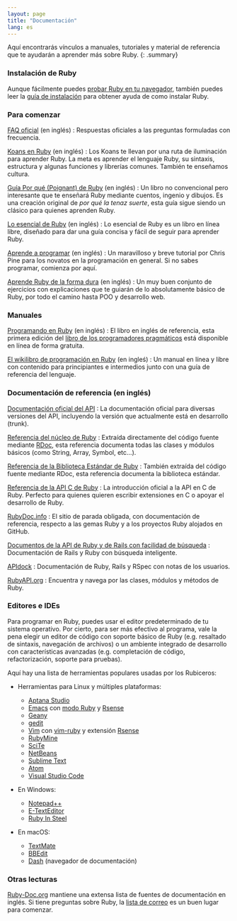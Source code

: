 ```yaml
---
layout: page
title: "Documentación"
lang: es
---
```


Aquí encontrarás vínculos a manuales, tutoriales y material de referencia
que te ayudarán a aprender más sobre Ruby.
{: .summary}

### Instalación de Ruby

Aunque fácilmente puedes [probar Ruby en tu navegador][1], también puedes
leer la [guía de instalación](installation/) para obtener ayuda de
como instalar Ruby.

### Para comenzar

[FAQ oficial](/en/documentation/faq/) (en inglés)
: Respuestas oficiales a las preguntas formuladas con frecuencia.

[Koans en Ruby][2] (en inglés)
: Los Koans te llevan por una ruta de iluminación para aprender Ruby.
  La meta es aprender el lenguaje Ruby, su sintaxis, estructura y algunas
  funciones y librerías comunes.  También te enseñamos cultura.

[Guía Por qué (Poignant) de Ruby][5] (en inglés)
: Un libro no convencional pero interesante que te enseñará Ruby mediante
  cuentos, ingenio y dibujos.  Es una creación original de
  *por qué la tenaz suerte*, esta guía sigue siendo un clásico para
  quienes aprenden Ruby.

[Lo esencial de Ruby][7] (en inglés)
: Lo esencial de Ruby es un libro en línea libre, diseñado para dar una
  guía concisa y fácil de seguir para aprender Ruby.

[Aprende a programar][8] (en inglés)
: Un maravilloso y breve tutorial por Chris Pine para los novatos en la
  programación en general. Si no sabes programar, comienza por aquí.

[Aprende Ruby de la forma dura][38] (en inglés)
: Un muy buen conjunto de ejercicios con explicaciones que te guiarán
  de lo absolutamente básico de Ruby, por todo el camino hasta POO y
  desarrollo web.


### Manuales

[Programando en Ruby][9] (en inglés)
: El libro en inglés de referencia, esta primera edición del
  [libro de los programadores pragmáticos][10] está disponible en línea
  de forma gratuita.


[El wikilibro de programación en Ruby][12] (en ingleś)
: Un manual en línea y libre con contenido para principiantes e intermedios
  junto con una guía de referencia del lenguaje.


### Documentación de referencia (en inglés)

[Documentación oficial del API][docs-rlo-en]
: La documentación oficial para diversas versiones del API, incluyendo
  la versión que actualmente está en desarrollo (trunk).

[Referencia del núcleo de Ruby][13]
: Extraída directamente del código fuente mediante [RDoc][8], esta
  referencia documenta todas las clases y módulos básicos (como String,
  Array, Symbol, etc…).

[Referencia de la Biblioteca Estándar de Ruby][15]
: También extraída del código fuente mediante RDoc, esta referencia
  documenta la biblioteca estándar.

[Referencia de la API C de Ruby][extensions]
: La introducción oficial a la API en C de Ruby.
  Perfecto para quienes quieren escribir extensiones en C
  o apoyar el desarrollo de Ruby.

[RubyDoc.info][16]
: El sitio de parada obligada, con documentación de referencia, respecto
  a las gemas Ruby y a los proyectos Ruby alojados en GitHub.

[Documentos de la API de Ruby y de Rails con facilidad de búsqueda][17]
: Documentación de Rails y Ruby con búsqueda inteligente.

[APIdock][18]
: Documentación de Ruby, Rails y RSpec con notas de los usuarios.

[RubyAPI.org][rubyapi-org]
: Encuentra y navega por las clases, módulos y métodos de Ruby.


### Editores e IDEs

Para programar en Ruby, puedes usar el editor predeterminado de tu sistema
operativo.  Por cierto, para ser más efectivo al programa, vale la pena
elegir un editor de código con soporte básico de Ruby (e.g. resaltado
de sintaxis, navegación de archivos) o un ambiente integrado de
desarrollo con características avanzadas (e.g. completación de código,
refactorización, soporte para pruebas).

Aquí hay una lista de herramientas populares usadas por los
Rubiceros:

* Herramientas para Linux y múltiples plataformas:
  * [Aptana Studio][19]
  * [Emacs][20] con [modo Ruby][21] y [Rsense][22]
  * [Geany][23]
  * [gedit][24]
  * [Vim][25] con [vim-ruby][26] y extensión [Rsense][22]
  * [RubyMine][27]
  * [SciTe][28]
  * [NetBeans][36]
  * [Sublime Text][37]
  * [Atom][atom]
  * [Visual Studio Code][vscode]

* En Windows:
  * [Notepad++][29]
  * [E-TextEditor][30]
  * [Ruby In Steel][31]

* En macOS:
  * [TextMate][32]
  * [BBEdit][33]
  * [Dash][39] (navegador de documentación)


### Otras lecturas

[Ruby-Doc.org][34] mantiene una extensa lista de fuentes de
documentación en inglés.
Si tiene preguntas sobre Ruby, la
[lista de correo](/es/community/mailing-lists/) es un buen lugar para
comenzar.




[1]: https://try.ruby-lang.org/
[2]: http://rubykoans.com/
[5]: https://poignant.guide
[7]: http://www.techotopia.com/index.php/Ruby_Essentials
[8]: http://pine.fm/LearnToProgram/
[9]: http://www.ruby-doc.org/docs/ProgrammingRuby/
[10]: http://pragmaticprogrammer.com/titles/ruby/index.html
[12]: http://en.wikibooks.org/wiki/Ruby_programming_language
[13]: http://www.ruby-doc.org/core
[14]: https://ruby.github.io/rdoc/
[15]: http://www.ruby-doc.org/stdlib
[extensions]: https://docs.ruby-lang.org/en/master/extension_rdoc.html
[16]: http://www.rubydoc.info/
[17]: http://rubydocs.org/
[18]: http://apidock.com/
[rubyapi-org]: https://rubyapi.org/
[19]: http://www.aptana.com/
[20]: http://www.gnu.org/software/emacs/
[21]: http://www.emacswiki.org/emacs/RubyMode
[22]: http://rsense.github.io/
[23]: http://www.geany.org/
[24]: http://projects.gnome.org/gedit/screenshots.html
[25]: http://www.vim.org/
[26]: https://github.com/vim-ruby/vim-ruby
[27]: http://www.jetbrains.com/ruby/
[28]: http://www.scintilla.org/SciTE.html
[29]: http://notepad-plus-plus.org/
[30]: http://www.e-texteditor.com/
[31]: http://www.sapphiresteel.com/
[32]: http://macromates.com/
[33]: https://www.barebones.com/products/bbedit/
[34]: http://ruby-doc.org
[36]: https://netbeans.org/
[37]: http://www.sublimetext.com/
[38]: https://learncodethehardway.org/ruby/
[39]: http://kapeli.com/dash
[docs-rlo-en]: https://docs.ruby-lang.org/en/
[atom]: https://atom.io/
[vscode]: https://code.visualstudio.com/
